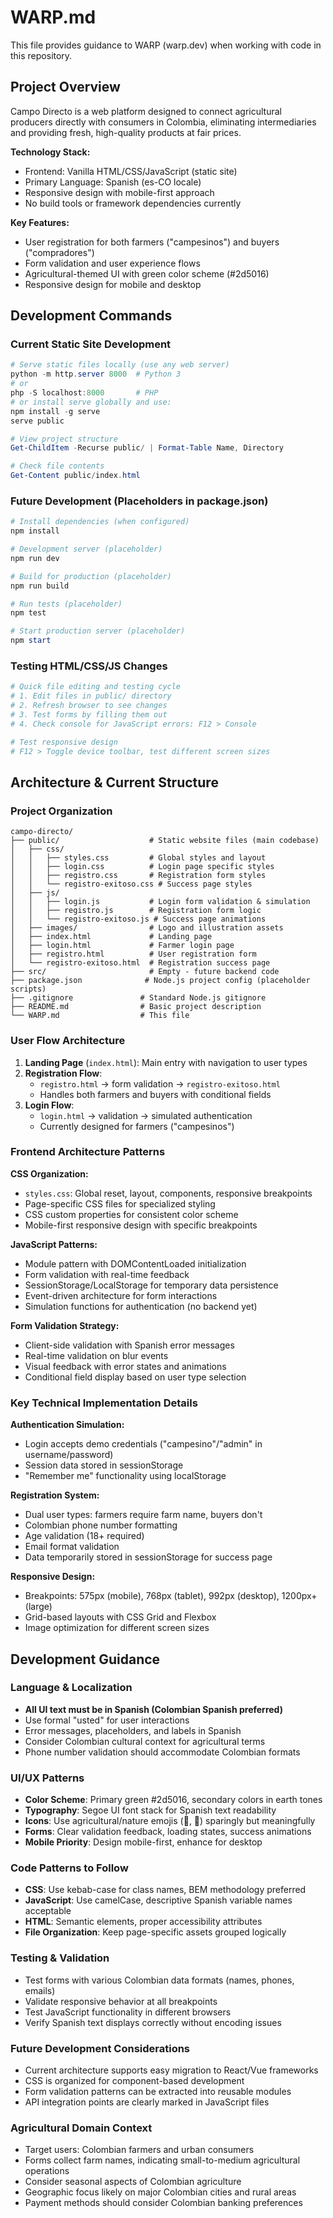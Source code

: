 # WARP.md

This file provides guidance to WARP (warp.dev) when working with code in this repository.

## Project Overview

Campo Directo is a web platform designed to connect agricultural producers directly with consumers in Colombia, eliminating intermediaries and providing fresh, high-quality products at fair prices.

**Technology Stack:**
- Frontend: Vanilla HTML/CSS/JavaScript (static site)
- Primary Language: Spanish (es-CO locale)
- Responsive design with mobile-first approach
- No build tools or framework dependencies currently

**Key Features:**
- User registration for both farmers ("campesinos") and buyers ("compradores")
- Form validation and user experience flows
- Agricultural-themed UI with green color scheme (#2d5016)
- Responsive design for mobile and desktop

## Development Commands

### Current Static Site Development
```powershell
# Serve static files locally (use any web server)
python -m http.server 8000  # Python 3
# or
php -S localhost:8000       # PHP
# or install serve globally and use:
npm install -g serve
serve public

# View project structure
Get-ChildItem -Recurse public/ | Format-Table Name, Directory

# Check file contents
Get-Content public/index.html
```

### Future Development (Placeholders in package.json)
```powershell
# Install dependencies (when configured)
npm install

# Development server (placeholder)
npm run dev

# Build for production (placeholder)  
npm run build

# Run tests (placeholder)
npm test

# Start production server (placeholder)
npm start
```

### Testing HTML/CSS/JS Changes
```powershell
# Quick file editing and testing cycle
# 1. Edit files in public/ directory
# 2. Refresh browser to see changes
# 3. Test forms by filling them out
# 4. Check console for JavaScript errors: F12 > Console

# Test responsive design
# F12 > Toggle device toolbar, test different screen sizes
```

## Architecture & Current Structure

### Project Organization
```
campo-directo/
├── public/                    # Static website files (main codebase)
│   ├── css/
│   │   ├── styles.css         # Global styles and layout
│   │   ├── login.css          # Login page specific styles
│   │   ├── registro.css       # Registration form styles
│   │   └── registro-exitoso.css # Success page styles
│   ├── js/
│   │   ├── login.js           # Login form validation & simulation
│   │   ├── registro.js        # Registration form logic
│   │   └── registro-exitoso.js # Success page animations
│   ├── images/                # Logo and illustration assets
│   ├── index.html             # Landing page
│   ├── login.html             # Farmer login page
│   ├── registro.html          # User registration form
│   └── registro-exitoso.html  # Registration success page
├── src/                       # Empty - future backend code
├── package.json              # Node.js project config (placeholder scripts)
├── .gitignore               # Standard Node.js gitignore
├── README.md                # Basic project description
└── WARP.md                  # This file
```

### User Flow Architecture
1. **Landing Page** (`index.html`): Main entry with navigation to user types
2. **Registration Flow**: 
   - `registro.html` → form validation → `registro-exitoso.html`
   - Handles both farmers and buyers with conditional fields
3. **Login Flow**: 
   - `login.html` → validation → simulated authentication
   - Currently designed for farmers ("campesinos")

### Frontend Architecture Patterns

**CSS Organization:**
- `styles.css`: Global reset, layout, components, responsive breakpoints
- Page-specific CSS files for specialized styling
- CSS custom properties for consistent color scheme
- Mobile-first responsive design with specific breakpoints

**JavaScript Patterns:**
- Module pattern with DOMContentLoaded initialization
- Form validation with real-time feedback
- SessionStorage/LocalStorage for temporary data persistence
- Event-driven architecture for form interactions
- Simulation functions for authentication (no backend yet)

**Form Validation Strategy:**
- Client-side validation with Spanish error messages
- Real-time validation on blur events
- Visual feedback with error states and animations
- Conditional field display based on user type selection

### Key Technical Implementation Details

**Authentication Simulation:**
- Login accepts demo credentials ("campesino"/"admin" in username/password)
- Session data stored in sessionStorage
- "Remember me" functionality using localStorage

**Registration System:**
- Dual user types: farmers require farm name, buyers don't
- Colombian phone number formatting
- Age validation (18+ required)
- Email format validation
- Data temporarily stored in sessionStorage for success page

**Responsive Design:**
- Breakpoints: 575px (mobile), 768px (tablet), 992px (desktop), 1200px+ (large)
- Grid-based layouts with CSS Grid and Flexbox
- Image optimization for different screen sizes

## Development Guidance

### Language & Localization
- **All UI text must be in Spanish (Colombian Spanish preferred)**
- Use formal "usted" for user interactions
- Error messages, placeholders, and labels in Spanish
- Consider Colombian cultural context for agricultural terms
- Phone number validation should accommodate Colombian formats

### UI/UX Patterns
- **Color Scheme**: Primary green #2d5016, secondary colors in earth tones
- **Typography**: Segoe UI font stack for Spanish text readability
- **Icons**: Use agricultural/nature emojis (🌱, 🌾) sparingly but meaningfully
- **Forms**: Clear validation feedback, loading states, success animations
- **Mobile Priority**: Design mobile-first, enhance for desktop

### Code Patterns to Follow
- **CSS**: Use kebab-case for class names, BEM methodology preferred
- **JavaScript**: Use camelCase, descriptive Spanish variable names acceptable
- **HTML**: Semantic elements, proper accessibility attributes
- **File Organization**: Keep page-specific assets grouped logically

### Testing & Validation
- Test forms with various Colombian data formats (names, phones, emails)
- Validate responsive behavior at all breakpoints
- Test JavaScript functionality in different browsers
- Verify Spanish text displays correctly without encoding issues

### Future Development Considerations
- Current architecture supports easy migration to React/Vue frameworks
- CSS is organized for component-based development
- Form validation patterns can be extracted into reusable modules
- API integration points are clearly marked in JavaScript files

### Agricultural Domain Context
- Target users: Colombian farmers and urban consumers
- Forms collect farm names, indicating small-to-medium agricultural operations
- Consider seasonal aspects of Colombian agriculture
- Geographic focus likely on major Colombian cities and rural areas
- Payment methods should consider Colombian banking preferences
